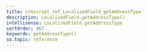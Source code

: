 ```yaml
---
title: crmscript_ref_LocalizedField_getAddressType
description: LocalizedField.getAddressType()
intellisense: LocalizedField.getAddressType
sortOrder: 467
keywords: getAddressType()
so.topic: reference
---
```






